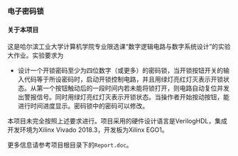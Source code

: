 ### 电子密码锁

#### 关于本项目

这是哈尔滨工业大学计算机学院专业限选课“数字逻辑电路与数字系统设计”的实验大作业。实验要求为

- 设计一个开锁密码至少为四位数字（或更多）的密码锁，当开锁按钮开关的输入代码等于所设密码时，启动开锁控制电路，并且用绿灯亮红灯灭表示开锁状态。从第一个按钮触动后的一段时间内若未能将锁打开，则电路自动复位并发出警报信号。同时用绿灯亮红灯灭表示开锁状态。当操作者开始按动按钮，能进行时间进度显示。密码锁中的密码可以修改。

本项目未完全按照上述要求进行。项目采用的硬件设计语言是VerilogHDL，集成开发环境为Xilinx Vivado 2018.3，开发板为Xilinx EGO1。

更多信息请参考项目根目录下的`Report.doc`。